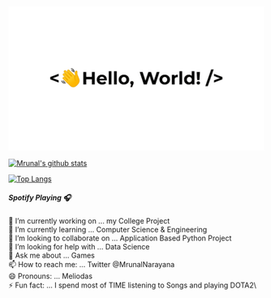![](greetings.gif)

[![Mrunal's github stats](https://github-readme-stats.vercel.app/api?username=meliodas0n)](https://github.com/meliodas0n/github-readme-stats)

[![Top Langs](https://github-readme-stats.vercel.app/api/top-langs/?username=meliodas0n)](https://github.com/meliodas0n/github-readme-stats)

##### Spotify Playing 🎧


🔭 I’m currently working on ... my College Project\
🌱 I’m currently learning ... Computer Science & Engineering\
👯 I’m looking to collaborate on ... Application Based Python Project\
🤔 I’m looking for help with ... Data Science\
💬 Ask me about ... Games\
📫 How to reach me: ... Twitter @MrunalNarayana\
😄 Pronouns: ... Meliodas\
⚡ Fun fact: ... I spend most of TIME listening to Songs and playing DOTA2\
